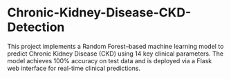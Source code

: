 # Chronic-Kidney-Disease-CKD-Detection
This project implements a Random Forest–based machine learning model to predict Chronic Kidney Disease (CKD) using 14 key clinical parameters. The model achieves 100% accuracy on test data and is deployed via a Flask web interface for real-time clinical predictions.
